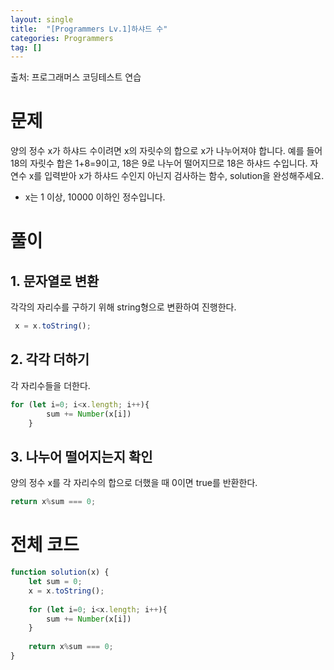 ```yaml
---
layout: single
title:  "[Programmers Lv.1]하샤드 수"
categories: Programmers
tag: []
---
```

출처: 프로그래머스 코딩테스트 연습

# 문제
양의 정수 x가 하샤드 수이려면 x의 자릿수의 합으로 x가 나누어져야 합니다. 예를 들어 18의 자릿수 합은 1+8=9이고, 18은 9로 나누어 떨어지므로 18은 하샤드 수입니다. 자연수 x를 입력받아 x가 하샤드 수인지 아닌지 검사하는 함수, solution을 완성해주세요.

- x는 1 이상, 10000 이하인 정수입니다.

# 풀이
## 1. 문자열로 변환
각각의 자리수를 구하기 위해 string형으로 변환하여 진행한다. 
```javascript
 x = x.toString();
```

## 2. 각각 더하기
각 자리수들을 더한다. 
```javascript
for (let i=0; i<x.length; i++){
        sum += Number(x[i])
    }
```

## 3. 나누어 떨어지는지 확인
양의 정수 x를 각 자리수의 합으로 더했을 때 0이면 true를 반환한다. 
```javascript
return x%sum === 0;
```

# 전체 코드
```javascript
function solution(x) {
    let sum = 0;
    x = x.toString();
    
    for (let i=0; i<x.length; i++){
        sum += Number(x[i])
    }
    
    return x%sum === 0;
}
```


